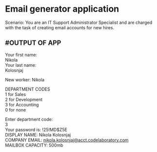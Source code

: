 # Email generator application 
Scenario: You are an IT Support Administrator Specialist and are charged with the task of creating email accounts for new hires.

#OUTPUT OF APP 
-------------------------------------------
Your first name: <br />
Nikola <br />
Your last name: <br />
Kolosnjaj <br />

New worker: Nikola <br />

DEPARTMENT CODES <br />
1 for Sales <br />
2 for Development <br />
3 for Accounting <br />
0 for none <br />

Enter department code: <br /> 
3 <br />
Your password is: !25!MD$Z5E <br />
DISPLAY NAME: Nikola Kolosnjaj <br />
COMPANY EMAIL: nikola.kolosnjaj@acct.codelaboratory.com <br />
MAILBOX CAPACITY: 500mb <br />
